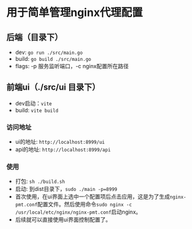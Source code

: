 # 用于简单管理nginx代理配置

## 后端（目录下）
* dev: `go run ./src/main.go`
* build: `go build ./src/main.go`
* flags: -p 服务监听端口，-c nginx配置所在路径

## 前端ui（./src/ui 目录下）
* dev启动：`vite`
* build: `vite build`

### 访问地址
* ui的地址: `http://localhost:8999/ui`
* api的地址: `http://localhost:8999/api`
### 使用
* 打包: `sh ./build.sh`
* 启动: 到dist目录下，`sudo ./main -p=8999`
* 首次使用，在ui界面上选中一个配置项后点击应用，这是为了生成`nginx-pmt.conf`配置文件。然后使用命令`sudo nginx -c /usr/local/etc/nginx/nginx-pmt.conf`启动nginx。
* 后续就可以直接使用ui界面控制配置了。
